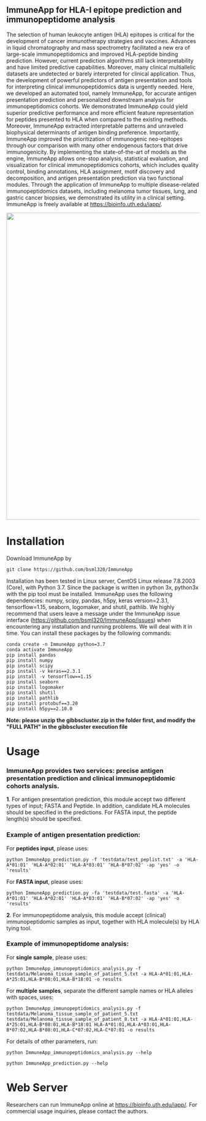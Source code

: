 ## ImmuneApp for HLA-I epitope prediction and immunopeptidome analysis
The selection of human leukocyte antigen (HLA) epitopes is critical for the development of cancer immunotherapy strategies and vaccines.
Advances in liquid chromatography and mass spectrometry facilitated a new era of large-scale immunopeptidomics and improved HLA-peptide binding prediction.
However, current prediction algorithms still lack interpretability and have limited predictive capabilities.
Moreover, many clinical multiallelic datasets are undetected or barely interpreted for clinical application.
Thus, the development of powerful predictors of antigen presentation and tools for interpreting clinical immunopeptidomics data is urgently needed.
Here, we developed an automated tool, namely ImmuneApp, for accurate antigen presentation prediction and personalized downstream analysis for immunopeptidomics cohorts.
We demonstrated ImmuneApp could yield superior predictive performance and more efficient feature representation for peptides presented to HLA when compared to the 
existing methods. Moreover, ImmuneApp extracted interpretable patterns and unraveled biophysical determinants of antigen binding preference.
Importantly, ImmuneApp improved the prioritization of immunogenic neo-epitopes through our comparison with many other endogenous factors that drive immunogenicity.
By implementing the state-of-the-art of models as the engine, ImmuneApp allows one-stop analysis, statistical evaluation, 
and visualization for clinical immunopeptidomics cohorts, which includes quality control, binding annotations, HLA assignment, motif discovery and decomposition, 
and antigen presentation prediction via two functional modules. Through the application of ImmuneApp to multiple disease-related immunopeptidomics datasets, 
including melanoma tumor tissues, lung, and gastric cancer biopsies, we demonstrated its utility in a clinical setting.
ImmuneApp is freely available at https://bioinfo.uth.edu/iapp/.

<div align=center><img src="https://bioinfo.uth.edu/iapp/github/Figure1.jpg" width="800px"></div>

# Installation
Download ImmuneApp by
```
git clone https://github.com/bsml320/ImmuneApp
```
Installation has been tested in Linux server, CentOS Linux release 7.8.2003 (Core), with Python 3.7. Since the package is written in python 3x, python3x with the pip tool must be installed. ImmuneApp uses the following dependencies: numpy, scipy, pandas, h5py, keras version=2.3.1, tensorflow=1.15, seaborn, logomaker, and shutil, pathlib. We highly recommend that users leave a message under the ImmuneApp issue interface (https://github.com/bsml320/ImmuneApp/issues) when encountering any installation and running problems. We will deal with it in time. You can install these packages by the following commands:
```
conda create -n ImmuneApp python=3.7
conda activate ImmuneApp
pip install pandas
pip install numpy
pip install scipy
pip install -v keras==2.3.1
pip install -v tensorflow==1.15
pip install seaborn
pip install logomaker
pip install shutil
pip install pathlib
pip install protobuf==3.20
pip install h5py==2.10.0
```
__Note: please unzip the gibbscluster.zip in the folder first, and modify the "FULL PATH" in the gibbscluster execution file__

# Usage

### ImmuneApp provides two services: precise antigen presentation prediction and clinical immunopeptidomic cohorts analysis.

__1__. For antigen presentation prediction, this module accept two different types of input; FASTA and Peptide. In addition, candidate HLA molecules should be specified in the predictions. For FASTA input, the peptide length(s) should be specified.

### Example of antigen presentation prediction: 
For __peptides input__, please uses:
```
python ImmuneApp_prediction.py -f 'testdata/test_peplist.txt' -a 'HLA-A*01:01' 'HLA-A*02:01' 'HLA-A*03:01' 'HLA-B*07:02' -ap 'yes' -o 'results'
```

For __FASTA input__, please uses:
```
python ImmuneApp_prediction.py -fa 'testdata/test.fasta' -a 'HLA-A*01:01' 'HLA-A*02:01' 'HLA-A*03:01' 'HLA-B*07:02' -ap 'yes' -o 'results'
```
__2__. For immunopeptidome analysis, this module accept (clinical) immunopeptidomic samples as input, together with HLA molecule(s) by HLA tying tool.

### Example of immunopeptidome analysis: 
For __single sample__, please uses:
```
python ImmuneApp_immunopeptidomics_analysis.py -f testdata/Melanoma_tissue_sample_of_patient_5.txt -a HLA-A*01:01,HLA-A*25:01,HLA-B*08:01,HLA-B*18:01 -o results
```

For __multiple samples__, separate the different sample names or HLA alleles with spaces, uses:
```
python ImmuneApp_immunopeptidomics_analysis.py -f testdata/Melanoma_tissue_sample_of_patient_5.txt testdata/Melanoma_tissue_sample_of_patient_8.txt -a HLA-A*01:01,HLA-A*25:01,HLA-B*08:01,HLA-B*18:01 HLA-A*01:01,HLA-A*03:01,HLA-B*07:02,HLA-B*08:01,HLA-C*07:02,HLA-C*07:01 -o results
```

For details of other parameters, run:
```
python ImmuneApp_immunopeptidomics_analysis.py --help

python ImmuneApp_prediction.py --help
```
# Web Server
Researchers can run ImmuneApp online at https://bioinfo.uth.edu/iapp/. For commercial usage inquiries, please contact the authors. 


